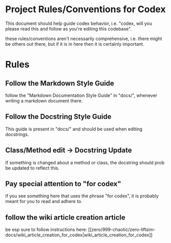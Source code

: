 # Project Rules/Conventions for Codex

This document should help guide codex behavior, i.e. "codex, will you please
read this and follow as you're editing this codebase". 

these rules/conventions aren't necessarily comprehensive, i.e. there might be
others out there, but if it is in here then it is certainly important.  

# Rules

## Follow the Markdown Style Guide 

follow the "Markdown Documentation Style Guide" in "docs/", whenever writing a
markdown document there. 

## Follow the Docstring Style Guide

This guide is present in "docs/" and should be used when editing docstrings. 

## Class/Method edit -> Docstring Update

If something is changed about a method or class, the docstring should prob be
updated to reflect this.  

## Pay special attention to "for codex"

if you see something here that uses the phrase "for codex", it is probably meant for you to read and adhere to. 

## follow the wiki article creation article 

be esp sure to follow instructions here: [[zero/999-chaotic/zero-liftsim-docs/wiki_article_creation_for_codex|wiki_article_creation_for_codex]]


